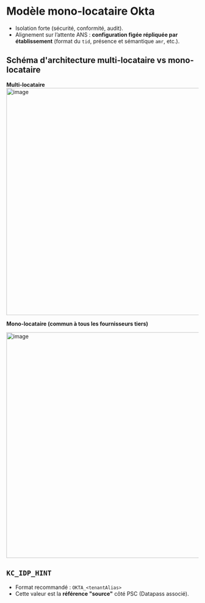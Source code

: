 # Modèle mono‑locataire Okta

- Isolation forte (sécurité, conformité, audit).
- Alignement sur l’attente ANS : **configuration figée répliquée par établissement** (format du `tid`, présence et sémantique `amr`, etc.).

## Schéma d'architecture multi-locataire vs mono-locataire

**Multi-locataire**
<img width="1446" height="595" alt="image" src="https://github.com/user-attachments/assets/d9fedad6-8832-498e-b980-a18c63381450" />

**Mono-locataire (commun à tous les fournisseurs tiers)**

<img width="1318" height="591" alt="image" src="https://github.com/user-attachments/assets/066a735e-4242-4f74-9444-6611c12d3d7f" />


## `KC_IDP_HINT`
- Format recommandé : `OKTA_<tenantAlias>`
- Cette valeur est la **référence "source"** côté PSC (Datapass associé).
